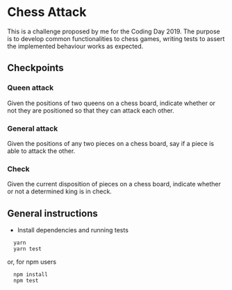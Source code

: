 # Chess Attack

This is a challenge proposed by me for the Coding Day 2019. The purpose is to develop common functionalities to chess games, writing tests to assert the implemented behaviour works as expected.

## Checkpoints

### Queen attack

Given the positions of two queens on a chess board, indicate whether or not they are positioned so that they can attack each other.

### General attack

Given the positions of any two pieces on a chess board, say if a piece is able to attack the other.

### Check

Given the current disposition of pieces on a chess board, indicate whether or not a determined king is in check.

## General instructions

* Install dependencies and running tests

```(bash)
  yarn
  yarn test
```

or, for npm users

```(bash)
  npm install
  npm test
```